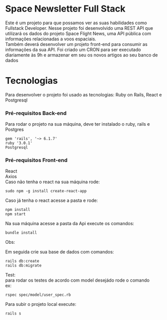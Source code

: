 # Space Newsletter Full Stack


Este é um projeto para que possamos ver as suas habilidades como Fullstack Developer.
Nesse projeto foi desenvolvido uma REST API que utilizará os dados do projeto Space Flight News, uma API pública com informações relacionadas a voos espaciais.<br> Também deverá desenvolver um projeto front-end para consumir as informações da sua API.
Foi criado um CRON para ser executado diariamente às 9h e armazenar em seu os novos artigos ao seu banco de dados

# Tecnologias

Para desenvolver o projeto foi usado as tecnologias: Ruby on Rails, React e Postgresql 

### Pré-requisitos Back-end

Para rodar o projeto na sua máquina, deve ter instalado o ruby, rails e Postgres

```
gem 'rails', '~> 6.1.7'
ruby '3.0.1'
Postgresql 
```

### Pré-requisitos Front-end
React<br>
Axios<br>
Caso não tenha o react na sua máquina rode:

```
sudo npm -g install create-react-app
```
Caso já tenha o react acesse a pasta e rode:
```
npm install
npm start
```


Na sua máquina acesse a pasta da Api execute os comandos:
```
bundle install
```

Obs:  
 

Em seguida crie sua base de dados com comandos:

```
rails db:create
rails db:migrate
```
Test:<br>
para rodar os testes de acordo com model desejádo rode o comando<br>
ex:
```
rspec spec/model/user_spec.rb

```

Para subir o projeto local execute:
```
rails s
```

